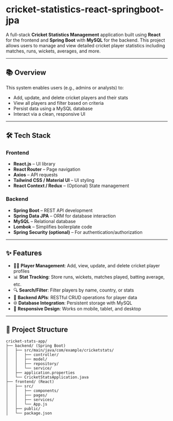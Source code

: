 # cricket-statistics-react-springboot-jpa


A full-stack **Cricket Statistics Management** application built using **React** for the frontend and **Spring Boot** with **MySQL** for the backend. This project allows users to manage and view detailed cricket player statistics including matches, runs, wickets, averages, and more.

---

## 📚 Overview  

This system enables users (e.g., admins or analysts) to:
 
- Add, update, and delete cricket players and their stats
- View all players and filter based on criteria
- Persist data using a MySQL database
- Interact via a clean, responsive UI

---

## 🛠️ Tech Stack

### Frontend
- **React.js** – UI library
- **React Router** – Page navigation
- **Axios** – API requests
- **Tailwind CSS / Material UI** – UI styling
- **React Context / Redux** – (Optional) State management

### Backend
- **Spring Boot** – REST API development
- **Spring Data JPA** – ORM for database interaction
- **MySQL** – Relational database
- **Lombok** – Simplifies boilerplate code
- **Spring Security (optional)** – For authentication/authorization

---

## ✨ Features

- 🧑‍💼 **Player Management**: Add, view, update, and delete cricket player profiles
- 📊 **Stat Tracking**: Store runs, wickets, matches played, batting average, etc.
- 🔍 **Search/Filter**: Filter players by name, country, or stats
- 📂 **Backend APIs**: RESTful CRUD operations for player data
- 🌐 **Database Integration**: Persistent storage with MySQL
- 📱 **Responsive Design**: Works on mobile, tablet, and desktop

---

## 📁 Project Structure

```plaintext
cricket-stats-app/
├── backend/ (Spring Boot)
│   ├── src/main/java/com/example/cricketstats/
│   │   ├── controller/
│   │   ├── model/
│   │   ├── repository/
│   │   └── service/
│   ├── application.properties
│   └── CricketStatsApplication.java
├── frontend/ (React)
│   ├── src/
│   │   ├── components/
│   │   ├── pages/
│   │   ├── services/
│   │   └── App.js
│   ├── public/
│   └── package.json

